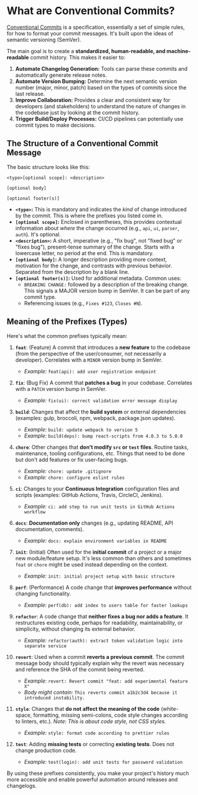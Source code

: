 # What are Conventional Commits?

[Conventional Commits](https://www.conventionalcommits.org/en/v1.0.0/) is a specification, essentially a set of simple rules, for how to format your commit messages. It's built upon the ideas of semantic versioning (SemVer).

The main goal is to create a **standardized, human-readable, and machine-readable** commit history. This makes it easier to:

1.  **Automate Changelog Generation:** Tools can parse these commits and automatically generate release notes.
2.  **Automate Version Bumping:** Determine the next semantic version number (major, minor, patch) based on the types of commits since the last release.
3.  **Improve Collaboration:** Provides a clear and consistent way for developers (and stakeholders) to understand the nature of changes in the codebase just by looking at the commit history.
4.  **Trigger Build/Deploy Processes:** CI/CD pipelines can potentially use commit types to make decisions.

## The Structure of a Conventional Commit Message

The basic structure looks like this:

```
<type>[optional scope]: <description>

[optional body]

[optional footer(s)]
```

- **`<type>`:** This is mandatory and indicates the _kind_ of change introduced by the commit. This is where the prefixes you listed come in.
- **`[optional scope]`:** Enclosed in parentheses, this provides contextual information about _where_ the change occurred (e.g., `api`, `ui`, `parser`, `auth`). It's optional.
- **`<description>`:** A short, imperative (e.g., "fix bug", not "fixed bug" or "fixes bug"), present-tense summary of the change. Starts with a lowercase letter, no period at the end. This is mandatory.
- **`[optional body]`:** A longer description providing more context, motivation for the change, and contrasts with previous behavior. Separated from the description by a blank line.
- **`[optional footer(s)]`:** Used for additional metadata. Common uses:
  - `BREAKING CHANGE:` followed by a description of the breaking change. This signals a MAJOR version bump in SemVer. It can be part of any commit type.
  - Referencing issues (e.g., `Fixes #123`, `Closes #N`).

## Meaning of the Prefixes (Types)

Here's what the common prefixes typically mean:

1.  **`feat`**: (Feature) A commit that introduces a **new feature** to the codebase (from the perspective of the user/consumer, not necessarily a developer). Correlates with a `MINOR` version bump in SemVer.

    - _Example:_ `feat(api): add user registration endpoint`

2.  **`fix`**: (Bug Fix) A commit that **patches a bug** in your codebase. Correlates with a `PATCH` version bump in SemVer.

    - _Example:_ `fix(ui): correct validation error message display`

3.  **`build`**: Changes that affect the **build system** or external dependencies (examples: gulp, broccoli, npm, webpack, package.json updates).

    - _Example:_ `build: update webpack to version 5`
    - _Example:_ `build(deps): bump react-scripts from 4.0.3 to 5.0.0`

4.  **`chore`**: Other changes that **don't modify `src` or `test` files**. Routine tasks, maintenance, tooling configurations, etc. Things that need to be done but don't add features or fix user-facing bugs.

    - _Example:_ `chore: update .gitignore`
    - _Example:_ `chore: configure eslint rules`

5.  **`ci`**: Changes to your **Continuous Integration** configuration files and scripts (examples: GitHub Actions, Travis, CircleCI, Jenkins).

    - _Example:_ `ci: add step to run unit tests in GitHub Actions workflow`

6.  **`docs`**: **Documentation only** changes (e.g., updating README, API documentation, comments).

    - _Example:_ `docs: explain environment variables in README`

7.  **`init`**: (Initial) Often used for the **initial commit** of a project or a major new module/feature setup. It's less common than others and sometimes `feat` or `chore` might be used instead depending on the context.

    - _Example:_ `init: initial project setup with basic structure`

8.  **`perf`**: (Performance) A code change that **improves performance** without changing functionality.

    - _Example:_ `perf(db): add index to users table for faster lookups`

9.  **`refactor`**: A code change that **neither fixes a bug nor adds a feature**. It restructures existing code, perhaps for readability, maintainability, or simplicity, without changing its external behavior.

    - _Example:_ `refactor(auth): extract token validation logic into separate service`

10. **`revert`**: Used when a commit **reverts a previous commit**. The commit message body should typically explain why the revert was necessary and reference the SHA of the commit being reverted.

    - _Example:_ `revert: Revert commit "feat: add experimental feature X"`
    - _Body might contain:_ `This reverts commit a1b2c3d4 because it introduced instability.`

11. **`style`**: Changes that **do not affect the meaning of the code** (white-space, formatting, missing semi-colons, code style changes according to linters, etc.). _Note: This is about code style, not CSS styles._

    - _Example:_ `style: format code according to prettier rules`

12. **`test`**: Adding **missing tests** or correcting **existing tests**. Does not change production code.
    - _Example:_ `test(login): add unit tests for password validation`

By using these prefixes consistently, you make your project's history much more accessible and enable powerful automation around releases and changelogs.
